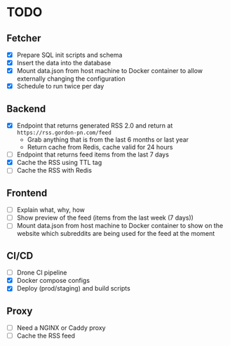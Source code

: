 # TODO

## Fetcher

- [x] Prepare SQL init scripts and schema
- [x] Insert the data into the database
- [x] Mount data.json from host machine to Docker container to allow externally changing the configuration
- [x] Schedule to run twice per day

## Backend

- [x] Endpoint that returns generated RSS 2.0 and return at `https://rss.gordon-pn.com/feed`
  - Grab anything that is from the last 6 months or last year
  - Return cache from Redis, cache valid for 24 hours
- [ ] Endpoint that returns feed items from the last 7 days
- [x] Cache the RSS using TTL tag
- [ ] Cache the RSS with Redis

## Frontend

- [ ] Explain what, why, how
- [ ] Show preview of the feed (items from the last week (7 days))
- [ ] Mount data.json from host machine to Docker container to show on the website which subreddits are being used for the feed at the moment

## CI/CD

- [ ] Drone CI pipeline
- [x] Docker compose configs
- [x] Deploy (prod/staging) and build scripts

## Proxy

- [ ] Need a NGINX or Caddy proxy
- [ ] Cache the RSS feed
